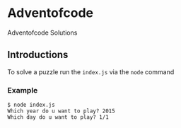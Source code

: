 # Adventofcode

Adventofcode Solutions

## Introductions

To solve a puzzle run the `index.js` via the `node` command

### Example

```shell
$ node index.js
Which year do u want to play? 2015
Which day do u want to play? 1/1
```